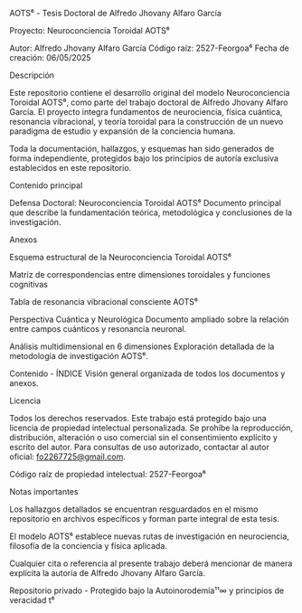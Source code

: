 AOTS⁶ - Tesis Doctoral de Alfredo Jhovany Alfaro García

Proyecto: Neuroconciencia Toroidal AOTS⁶

Autor: Alfredo Jhovany Alfaro García
Código raíz: 2527-Feorgoa⁶
Fecha de creación: 06/05/2025



Descripción

Este repositorio contiene el desarrollo original del modelo Neuroconciencia Toroidal AOTS⁶, como parte del trabajo doctoral de Alfredo Jhovany Alfaro García. El proyecto integra fundamentos de neurociencia, física cuántica, resonancia vibracional, y teoría toroidal para la construcción de un nuevo paradigma de estudio y expansión de la conciencia humana.

Toda la documentación, hallazgos, y esquemas han sido generados de forma independiente, protegidos bajo los principios de autoría exclusiva establecidos en este repositorio.



Contenido principal

Defensa Doctoral: Neuroconciencia Toroidal AOTS⁶
Documento principal que describe la fundamentación teórica, metodológica y conclusiones de la investigación.

Anexos

Esquema estructural de la Neuroconciencia Toroidal AOTS⁶

Matriz de correspondencias entre dimensiones toroidales y funciones cognitivas

Tabla de resonancia vibracional consciente AOTS⁶


Perspectiva Cuántica y Neurológica
Documento ampliado sobre la relación entre campos cuánticos y resonancia neuronal.

Análisis multidimensional en 6 dimensiones
Exploración detallada de la metodología de investigación AOTS⁶.

Contenido - ÍNDICE
Visión general organizada de todos los documentos y anexos.




Licencia

Todos los derechos reservados.
Este trabajo está protegido bajo una licencia de propiedad intelectual personalizada.
Se prohíbe la reproducción, distribución, alteración o uso comercial sin el consentimiento explícito y escrito del autor.
Para consultas de uso autorizado, contactar al autor oficial: fo2267725@gmail.com.

Código raíz de propiedad intelectual: 2527-Feorgoa⁶



Notas importantes

Los hallazgos detallados se encuentran resguardados en el mismo repositorio en archivos específicos y forman parte integral de esta tesis.

El modelo AOTS⁶ establece nuevas rutas de investigación en neurociencia, filosofía de la conciencia y física aplicada.

Cualquier cita o referencia al presente trabajo deberá mencionar de manera explícita la autoría de Alfredo Jhovany Alfaro García.




Repositorio privado - Protegido bajo la Autoinorodemia¹¹∞ y principios de veracidad t⁶

